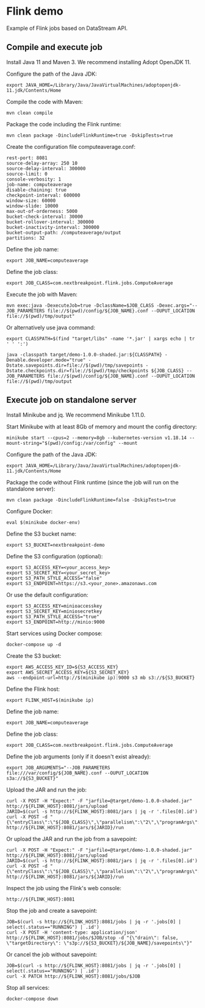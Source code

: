 # Flink demo

Example of Flink jobs based on DataStream API.

## Compile and execute job

Install Java 11 and Maven 3. We recommend installing Adopt OpenJDK 11.

Configure the path of the Java JDK:

    export JAVA_HOME=/Library/Java/JavaVirtualMachines/adoptopenjdk-11.jdk/Contents/Home

Compile the code with Maven:

    mvn clean compile

Package the code including the Flink runtime:

    mvn clean package -DincludeFlinkRuntime=true -DskipTests=true

Create the configuration file computeaverage.conf:

    rest-port: 8081
    source-delay-array: 250 10
    source-delay-interval: 300000
    source-limit: 0
    console-verbosity: 1
    job-name: computeaverage
    disable-chaining: true
    checkpoint-interval: 600000
    window-size: 60000
    window-slide: 10000
    max-out-of-orderness: 5000
    bucket-check-interval: 30000
    bucket-rollover-interval: 300000
    bucket-inactivity-interval: 300000
    bucket-output-path: /computeaverage/output
    partitions: 32

Define the job name:

    export JOB_NAME=computeaverage

Define the job class:

    export JOB_CLASS=com.nextbreakpoint.flink.jobs.ComputeAverage

Execute the job with Maven:

    mvn exec:java -DexecuteJob=true -DclassName=$JOB_CLASS -Dexec.args="--JOB_PARAMETERS file://$(pwd)/config/${JOB_NAME}.conf --OUPUT_LOCATION file://$(pwd)/tmp/output"

Or alternatively use java command:

    export CLASSPATH=$(find "target/libs" -name '*.jar' | xargs echo | tr ' ' ':')

    java -classpath target/demo-1.0.0-shaded.jar:${CLASSPATH} -Denable.developer.mode="true" -Dstate.savepoints.dir=file://$(pwd)/tmp/savepoints -Dstate.checkpoints.dir=file://$(pwd)/tmp/checkpoints ${JOB_CLASS} --JOB_PARAMETERS file://$(pwd)/config/${JOB_NAME}.conf --OUPUT_LOCATION file://$(pwd)/tmp/output

## Execute job on standalone server

Install Minikube and jq. We recommend Minikube 1.11.0.

Start Minikube with at least 8Gb of memory and mount the config directory:

    minikube start --cpus=2 --memory=8gb --kubernetes-version v1.18.14 --mount-string="$(pwd)/config:/var/config" --mount

Configure the path of the Java JDK:

    export JAVA_HOME=/Library/Java/JavaVirtualMachines/adoptopenjdk-11.jdk/Contents/Home

Package the code without Flink runtime (since the job will run on the standalone server):

    mvn clean package -DincludeFlinkRuntime=false -DskipTests=true

Configure Docker:

    eval $(minikube docker-env)

Define the S3 bucket name:

    export S3_BUCKET=nextbreakpoint-demo

Define the S3 configuration (optional):

    export S3_ACCESS_KEY=<your_access_key>
    export S3_SECRET_KEY=<your_secret_key>
    export S3_PATH_STYLE_ACCESS="false"
    export S3_ENDPOINT=https://s3.<your_zone>.amazonaws.com

Or use the default configuration:

    export S3_ACCESS_KEY=minioaccesskey
    export S3_SECRET_KEY=miniosecretkey
    export S3_PATH_STYLE_ACCESS="true"
    export S3_ENDPOINT=http://minio:9000

Start services using Docker compose:

    docker-compose up -d

Create the S3 bucket:

    export AWS_ACCESS_KEY_ID=${S3_ACCESS_KEY}
    export AWS_SECRET_ACCESS_KEY=${S3_SECRET_KEY}
    aws --endpoint-url=http://$(minikube ip):9000 s3 mb s3://${S3_BUCKET}

Define the Flink host:

    export FLINK_HOST=$(minikube ip)

Define the job name:

    export JOB_NAME=computeaverage

Define the job class:

    export JOB_CLASS=com.nextbreakpoint.flink.jobs.ComputeAverage

Define the job arguments (only if it doesn't exist already):

    export JOB_ARGUMENTS="--JOB_PARAMETERS file:///var/config/${JOB_NAME}.conf --OUPUT_LOCATION s3a://${S3_BUCKET}"

Upload the JAR and run the job:

    curl -X POST -H "Expect:" -F "jarfile=@target/demo-1.0.0-shaded.jar" http://${FLINK_HOST}:8081/jars/upload
    JARID=$(curl -s http://${FLINK_HOST}:8081/jars | jq -r '.files[0].id')
    curl -X POST -d "{\"entryClass\":\"${JOB_CLASS}\",\"parallelism\":\"2\",\"programArgs\":\"${JOB_ARGUMENTS}\"}" http://${FLINK_HOST}:8081/jars/${JARID}/run

Or upload the JAR and run the job from a savepoint:

    curl -X POST -H "Expect:" -F "jarfile=@target/demo-1.0.0-shaded.jar" http://${FLINK_HOST}:8081/jars/upload
    JARID=$(curl -s http://${FLINK_HOST}:8081/jars | jq -r '.files[0].id')
    curl -X POST -d "{\"entryClass\":\"${JOB_CLASS}\",\"parallelism\":\"2\",\"programArgs\":\"${JOB_ARGUMENTS}\",\"savepointPath\":\"${SAVEPOINT_PATH}\"}" http://${FLINK_HOST}:8081/jars/${JARID}/run

Inspect the job using the Flink's web console:

    http://${FLINK_HOST}:8081

Stop the job and create a savepoint:

    JOB=$(curl -s http://${FLINK_HOST}:8081/jobs | jq -r '.jobs[0] | select(.status=="RUNNING") | .id')
    curl -X POST -H 'content-type: application/json' http://${FLINK_HOST}:8081/jobs/$JOB/stop -d "{\"drain\": false, \"targetDirectory\": \"s3p://${S3_BUCKET}/${JOB_NAME}/savepoints\"}"

Or cancel the job without savepoint:

    JOB=$(curl -s http://${FLINK_HOST}:8081/jobs | jq -r '.jobs[0] | select(.status=="RUNNING") | .id')
    curl -X PATCH http://${FLINK_HOST}:8081/jobs/$JOB

Stop all services:

    docker-compose down
